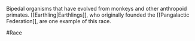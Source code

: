Bipedal organisms that have evolved from monkeys and other anthropoid primates.
<span class="races">[[Earthling|Earthlings]]</span>, who originally founded the <span class="political-bodies-places">[[Pangalactic Federation]]</span>, are one example of this race.

#Race